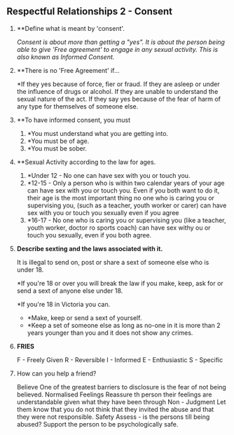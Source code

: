 ## Respectful Relationships 2 - Consent

1. **Define what is meant by 'consent'.

	*Consent is about more than getting a "yes". It is about the person being able to give 'Free agreement' to engage in any sexual activity. This is also known as Informed Consent.*
2. **There is no 'Free Agreement' if...
	
	*If they yes because of force, fier or fraud.
	If they are asleep or under the influence of drugs or alcohol.
	If they are unable to understand the sexual nature of the act.
	If they say yes because of the fear of harm of any type for themselves of someone else.

3. **To have informed consent, you must

	1.  *You must understand what you are getting into.
	2. *You must be of age.
	3. *You must be sober.

4. **Sexual Activity according to the law for ages.

	1. *Under 12 - No one can have sex with you or touch you.
	2. *12-15 - Only a person who is within two calendar years of your age can have sex with you or touch you. Even if you both want to do it, their age is the most important thing no one who is caring you or supervising you, (such as a teacher, youth worker or carer) can have sex with you or touch you sexually even if you agree
	3. *16-17 - No one who is caring you or supervising you (like a teacher, youth worker, doctor ro sports coach) can have sex withy ou or touch you sexually, even if you both agree. 

5. **Describe sexting and the laws associated with it.**
	
	It is illegal to send on, post or share a sext of someone else who is under 18.
	
	*If you're 18 or over you will break the law if you make, keep, ask for or send a sext of anyone else under 18.
	
	*If you're 18 in Victoria you can.
	- *Make, keep or send a sext of yourself.
	- *Keep a set of someone else as long as no-one in it is more than 2 years younger than you and it does not show any crimes.
6. **FRIES**

	F - Freely Given
	R - Reversible
	I - Informed
	E - Enthusiastic
	S - Specific

7. How can you help a friend?

	Believe
		One of the greatest barriers to disclosure is the fear of not being believed.
	Normalised Feelings
		Reassure th person their feelings are understandable given what they have been through
	Non - Judgment
		Let them know that you do not think that they invited the abuse and that they were not responsible.
	Safety
		Assess - is the persons till being abused?
		Support the person to be psychologically safe.